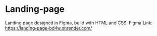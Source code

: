 # Landing-page
Landing page designed in Figma, build with HTML and CSS. 
Figma Link: https://landing-page-bd4w.onrender.com/ 

